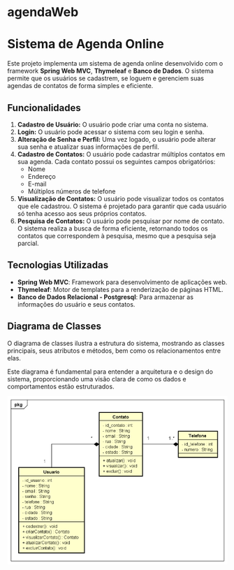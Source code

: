 # agendaWeb
# Sistema de Agenda Online

Este projeto implementa um sistema de agenda online desenvolvido com o framework **Spring Web MVC**, **Thymeleaf** e **Banco de Dados**. O sistema permite que os usuários se cadastrem, se loguem e gerenciem suas agendas de contatos de forma simples e eficiente.

## Funcionalidades

1. **Cadastro de Usuário:** O usuário pode criar uma conta no sistema.
2. **Login:** O usuário pode acessar o sistema com seu login e senha.
3. **Alteração de Senha e Perfil:** Uma vez logado, o usuário pode alterar sua senha e atualizar suas informações de perfil.
4. **Cadastro de Contatos:** O usuário pode cadastrar múltiplos contatos em sua agenda. Cada contato possui os seguintes campos obrigatórios:
   - Nome
   - Endereço
   - E-mail
   - Múltiplos números de telefone
5. **Visualização de Contatos:** O usuário pode visualizar todos os contatos que ele cadastrou. O sistema é projetado para garantir que cada usuário só tenha acesso aos seus próprios contatos.
6. **Pesquisa de Contatos:** O usuário pode pesquisar por nome de contato. O sistema realiza a busca de forma eficiente, retornando todos os contatos que correspondem à pesquisa, mesmo que a pesquisa seja parcial.

## Tecnologias Utilizadas

- **Spring Web MVC**: Framework para desenvolvimento de aplicações web.
- **Thymeleaf**: Motor de templates para a renderização de páginas HTML.
- **Banco de Dados Relacional - Postgresql**: Para armazenar as informações do usuário e seus contatos.

## Diagrama de Classes

O diagrama de classes ilustra a estrutura do sistema, mostrando as classes principais, seus atributos e métodos, bem como os relacionamentos entre elas. 

Este diagrama é fundamental para entender a arquitetura e o design do sistema, proporcionando uma visão clara de como os dados e comportamentos estão estruturados.

![Diagrama de Classes](src/main/resources/static/images/diagramaAgendaWeb.png)
